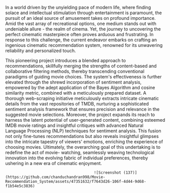 In a world driven by the unyielding pace of modern life, where finding solace and intellectual stimulation through entertainment is paramount, the pursuit of an ideal source of amusement takes on profound importance. Amid the vast array of recreational options, one medium stands out with undeniable allure - the realm of cinema. Yet, the journey to uncovering the perfect cinematic masterpiece often proves arduous and frustrating. In response to this challenge, the current endeavor embarks on crafting an ingenious cinematic recommendation system, renowned for its unwavering reliability and personalized touch.

This pioneering project introduces a blended approach to recommendations, skillfully merging the strengths of content-based and collaborative filtering methods, thereby transcending conventional paradigms of guiding movie choices. The system's effectiveness is further elevated through the shrewd incorporation of sentiment analysis, empowered by the adept application of the Bayes Algorithm and cosine similarity metric, combined with a meticulously prepared dataset. A thorough web-scraping initiative meticulously extracts intricate cinematic details from the vast repositories of TMDB, nurturing a sophisticated sentiment analysis framework that ensures precision and relevance in the suggested movie selections. Moreover, the project expands its reach to harness the latent potential of user-generated content, combining esteemed IMDB movie ratings and insightful critiques with advanced Natural Language Processing (NLP) techniques for sentiment analysis. This fusion not only fine-tunes recommendations but also reveals insightful glimpses into the intricate tapestry of viewers' emotions, enriching the experience of choosing movies. Ultimately, the overarching goal of this undertaking is to redefine the act of movie- watching, seamlessly weaving technological innovation into the evolving fabric of individual preferences, thereby ushering in a new era of cinematic enjoyment.



                                           ![Screenshot (137)](https://github.com/chanduchandran998/Movie-Recommendation_System/assets/47351632/f7643d26-106f-4d44-9d68-f1b54e5c3836)



